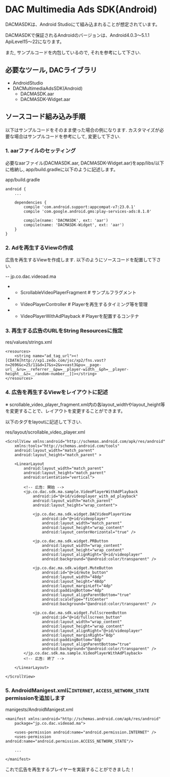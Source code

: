 # DAC Multimedia Ads SDK(Android)

DACMASDKは、Android Studioにて組み込まれることが想定されています。

DACMASDKで保証されるAndroidのバージョンは、Android4.0.3～5.1.1 ApiLevel15～22になります。

また, サンプルコードを内包しているので, それを参考にして下さい.


## 必要なツール, DACライブラリ

+ AndroidStudio
+ DACMultimediaAdsSDK(Android)
  - DACMASDK.aar
  - DACMASDK-Widget.aar


## ソースコード組み込み手順

以下はサンプルコードをそのまま使った場合の例になります.
カスタマイズが必要な場合はサンプルコードを参考にして, 変更して下さい.


### 1. aarファイルのセッティング

必要なaarファイル(DACMASDK.aar, DACMASDK-Widget.aar)をapp/libs/以下に格納し, app/build.gradleに以下のように記述します。

app/build.gradle

```
android {
    ...

    dependencies {
        compile 'com.android.support:appcompat-v7:23.0.1'
        compile 'com.google.android.gms:play-services-ads:8.1.0'

        compile(name: 'DACMASDK', ext: 'aar')
        compile(name: 'DACMASDK-Widget', ext: 'aar')
    }
}
```


### 2. Adを再生するViewの作成

広告を再生するViewを作成します. 以下のようにソースコードを配置して下さい.

-- jp.co.dac.videoad.ma
-    - ScrollableVideoPlayerFragment  # サンプルフラグメント
-    - VideoPlayerController          # Playerを再生するタイミング等を管理
-    - VideoPlayerWithAdPlayback      # Playerを配置するコンテナ


### 3. 再生する広告のURLをString Resourcesに指定

res/values/strings.xml

```
<resources>
    <string name="ad_tag_url"><![CDATA[http://xp1.zedo.com/jsc/xp2/fns.vast?n=2696&c=25/11&d=17&s=2&v=vast3&pu=__page-url__&ru=__referrer__&pw=__player-width__&ph=__player-height__&z=__random-number__]]></string>
</resources>
```


### 4. 広告を再生するViewをレイアウトに記述

※ scrollable_video_player_fragment.xml内の各layout_widthやlayout_height等を変更することで、レイアウトを変更することができます。

以下のタグをlayoutに記述して下さい.

res/layout/scrollable_video_player.xml

```
<ScrollView xmlns:android="http://schemas.android.com/apk/res/android"
    xmlns:tools="http://schemas.android.com/tools"
    android:layout_width="match_parent"
    android:layout_height="match_parent" >

    <LinearLayout
        android:layout_width="match_parent"
        android:layout_height="match_parent"
        android:orientation="vertical">

        <!-- 広告: 開始 -->
        <jp.co.dac.sdk.ma.sample.VideoPlayerWithAdPlayback
            android:id="@+id/videoplayer_with_ad_playback"
            android:layout_width="match_parent"
            android:layout_height="wrap_content">

            <jp.co.dac.ma.sdk.widget.DACVideoPlayerView
                android:id="@+id/videoplayer"
                android:layout_width="match_parent"
                android:layout_height="wrap_content"
                android:layout_centerHorizontal="true" />

            <jp.co.dac.ma.sdk.widget.PRButton
                android:layout_width="wrap_content"
                android:layout_height="wrap_content"
                android:layout_alignRight="@+id/videoplayer"
                android:background="@android:color/transparent" />

            <jp.co.dac.ma.sdk.widget.MuteButton
                android:id="@+id/mute_button"
                android:layout_width="48dp"
                android:layout_height="48dp"
                android:layout_marginLeft="4dp"
                android:paddingBottom="4dp"
                android:layout_alignParentBottom="true"
                android:scaleType="fitCenter"
                android:background="@android:color/transparent" />

            <jp.co.dac.ma.sdk.widget.FullscreenButton
                android:id="@+id/fullscreen_button"
                android:layout_width="wrap_content"
                android:layout_height="wrap_content"
                android:layout_alignRight="@+id/videoplayer"
                android:layout_marginRight="8dp"
                android:paddingBottom="8dp"
                android:layout_alignParentBottom="true"
                android:background="@android:color/transparent" />
        </jp.co.dac.sdk.ma.sample.VideoPlayerWithAdPlayback>
        <!-- 広告: 終了 -->

    </LinearLayout>

</ScrollView>
```


### 5. AndroidManigest.xmlに`INTERNET`, `ACCESS_NETWORK_STATE` permissionを追加します

manigests/AndroidManigest.xml

```
<manifest xmlns:android="http://schemas.android.com/apk/res/android"
    package="jp.co.dac.videoad.ma">

    <uses-permission android:name="android.permission.INTERNET" />
    <uses-permission android:name="android.permission.ACCESS_NETWORK_STATE"/>

    ...

</manifest>
```

これで広告を再生するプレイヤーを実装することができました！
